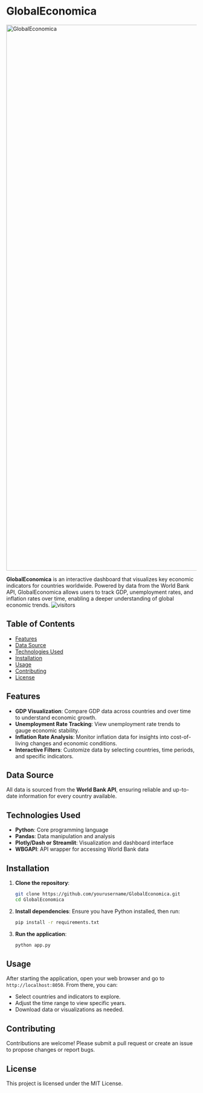 # GlobalEconomica

<!-- Optional: add a link to a screenshot image -->
<img width="1440" alt="GlobalEconomica" src="https://github.com/user-attachments/assets/82a15a1e-c275-45b5-8912-1369c59d2d99">


**GlobalEconomica** is an interactive dashboard that visualizes key economic indicators for countries worldwide. Powered by data from the World Bank API, GlobalEconomica allows users to track GDP, unemployment rates, and inflation rates over time, enabling a deeper understanding of global economic trends.
![visitors]((https://visitor-badge.glitch.me/badge?page_id=Builder106.GlobalEconomica))
## Table of Contents
- [Features](#features)
- [Data Source](#data-source)
- [Technologies Used](#technologies-used)
- [Installation](#installation)
- [Usage](#usage)
- [Contributing](#contributing)
- [License](#license)

## Features
- **GDP Visualization**: Compare GDP data across countries and over time to understand economic growth.
- **Unemployment Rate Tracking**: View unemployment rate trends to gauge economic stability.
- **Inflation Rate Analysis**: Monitor inflation data for insights into cost-of-living changes and economic conditions.
- **Interactive Filters**: Customize data by selecting countries, time periods, and specific indicators.

## Data Source
All data is sourced from the **World Bank API**, ensuring reliable and up-to-date information for every country available.

## Technologies Used
- **Python**: Core programming language
- **Pandas**: Data manipulation and analysis
- **Plotly/Dash or Streamlit**: Visualization and dashboard interface
- **WBGAPI**: API wrapper for accessing World Bank data

## Installation

1. **Clone the repository**:
   ```bash
   git clone https://github.com/yourusername/GlobalEconomica.git
   cd GlobalEconomica
   ```

2. **Install dependencies**:
   Ensure you have Python installed, then run:
   ```bash
   pip install -r requirements.txt
   ```

3. **Run the application**:
   ```bash
   python app.py
   ```

## Usage
After starting the application, open your web browser and go to `http://localhost:8050`. From there, you can:
- Select countries and indicators to explore.
- Adjust the time range to view specific years.
- Download data or visualizations as needed.

## Contributing
Contributions are welcome! Please submit a pull request or create an issue to propose changes or report bugs.

## License
This project is licensed under the MIT License.
